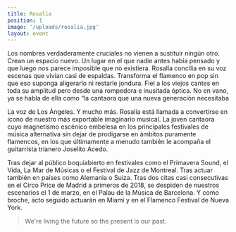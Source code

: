 ```yaml
---
title: Rosalia
position: 1
image: '/uploads/rosalia.jpg'
layout: event
---
```


Los nombres verdaderamente cruciales no vienen a sustituir ningún otro. Crean un espacio nuevo. Un lugar en el que nadie antes había pensado y que luego nos parece imposible que no existiera. Rosalía concilia en su voz escenas que vivían casi de espaldas. Transforma el flamenco en pop sin que eso suponga aligerarlo ni restarle jondura. Fiel a los viejos cantes en toda su amplitud pero desde una rompedora e inusitada óptica. No en vano, ya se habla de ella como “la cantaora que una nueva generación necesitaba

La voz de Los Ángeles. Y mucho más. Rosalía está llamada a convertirse en icono de nuestro más exportable imaginario musical. La joven cantaora cuyo magnetismo escénico embelesa en los principales festivales de música alternativa sin dejar de prodigarse en ámbitos puramente flamencos, en los que últimamente a menudo también le acompaña el guitarrista trianero Joselito Acedo.

Tras dejar al público boquiabierto en festivales como el Primavera Sound, el Vida, La Mar de Músicas o el Festival de Jazz de Montreal. Tras actuar también en países como Alemania o Suiza. Tras dos citas casi consecutivas en el Circo Price de Madrid a primeros de 2018, se despiden de nuestros escenarios el 1 de marzo, en el Palau de la Música de Barcelona. Y como broche, acto seguido actuarán en Miami y en el Flamenco Festival de Nueva York.

> We're living the future so
> the present is our past.

